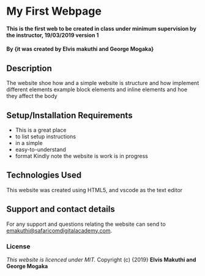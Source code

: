 # My First Webpage
#### This is the first web to be created in class under minimum supervision by the instructor, 19/03/2019 version 1
#### By **{it was created by Elvis makuthi and George Mogaka}**
## Description
The website shoe how and a simple website is structure and how implement different elements example block elements and inline elements and hoe they affect the body
## Setup/Installation Requirements
* This is a great place
* to list setup instructions
* in a simple
* easy-to-understand
* format
Kindly note the website is work is in progress
## Technologies Used
This website was created using HTML5, and vscode as the text editor
## Support and contact details
For any support and questions relating the website can send to emakuthi@safaricomdigitalacademy.com.
### License
*This website is licenced under MIT.*
Copyright (c) {2019} **Elvis Makuthi and George Mogaka**